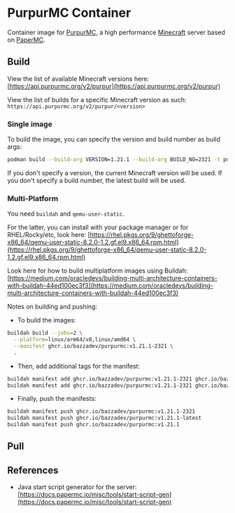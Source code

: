 # PurpurMC Container

Container image for [PurpurMC](https://purpurmc.org/docs/purpur/), a high performance [Minecraft](https://minecraft.net) server based on [PaperMC](https://papermc.io/).

## Build

View the list of available Minecraft versions here: [https://api.purpurmc.org/v2/purpur](https://api.purpurmc.org/v2/purpur)

View the list of builds for a specific Minecraft version as such: `https://api.purpurmc.org/v2/purpur/<version>`

### Single image

To build the image, you can specify the version and build number as build args:

```bash
podman build --build-arg VERSION=1.21.1 --build-arg BUILD_NO=2321 -t purpurmc:1.21.1-2321 .
```

If you don't specify a version, the current Minecraft version will be used.
If you don't specify a build number, the latest build will be used.

### Multi-Platform

You need `buildah` and `qemu-user-static`.

For the latter, you can install with your package manager or for RHEL/Rocky/etc, look here: [https://rhel.pkgs.org/9/ghettoforge-x86_64/qemu-user-static-8.2.0-1.2.gf.el9.x86_64.rpm.html](https://rhel.pkgs.org/9/ghettoforge-x86_64/qemu-user-static-8.2.0-1.2.gf.el9.x86_64.rpm.html)

Look here for how to build multiplatform images using Buildah: [https://medium.com/oracledevs/building-multi-architecture-containers-with-buildah-44ed100ec3f3](https://medium.com/oracledevs/building-multi-architecture-containers-with-buildah-44ed100ec3f3)

Notes on building and pushing:

- To build the images:

```bash
buildah build --jobs=2 \
  --platform=linux/arm64/v8,linux/amd64 \
  --manifest ghcr.io/bazzadev/purpurmc:v1.21.1-2321 \
  .
```

- Then, add additional tags for the manifest:

```bash
buildah manifest add ghcr.io/bazzadev/purpurmc:v1.21.1-2321 ghcr.io/bazzadev/purpurmc:v1.21.1-latest
buildah manifest add ghcr.io/bazzadev/purpurmc:v1.21.1-2321 ghcr.io/bazzadev/purpurmc:v1.21.1
```

- Finally, push the manifests:

```bash
buildah manifest push ghcr.io/bazzadev/purpurmc:v1.21.1-2321
buildah manifest push ghcr.io/bazzadev/purpurmc:v1.21.1-latest
buildah manifest push ghcr.io/bazzadev/purpurmc:v1.21.1
```

## Pull

## References

- Java start script generator for the server: [https://docs.papermc.io/misc/tools/start-script-gen](https://docs.papermc.io/misc/tools/start-script-gen)
